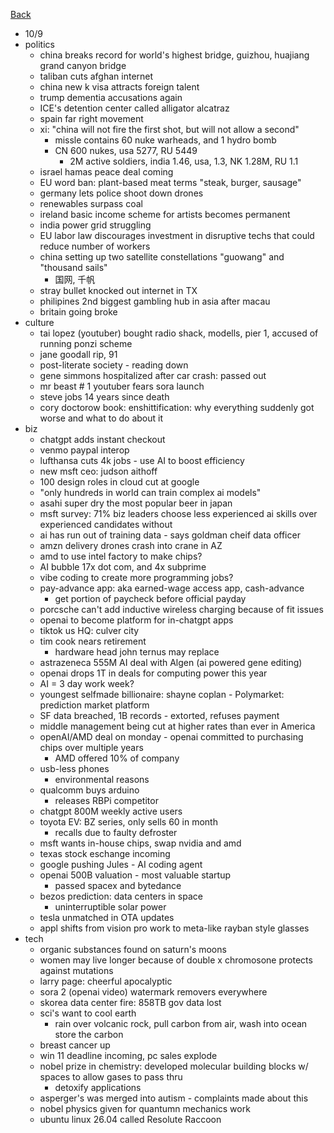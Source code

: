 [Back](./index.md)

- 10/9
- politics
  - china breaks record for world's highest bridge, guizhou, huajiang grand canyon bridge
  - taliban cuts afghan internet
  - china new k visa attracts foreign talent
  - trump dementia accusations again
  - ICE's detention center called alligator alcatraz
  - spain far right movement
  - xi: "china will not fire the first shot, but will not allow a second"
    - missle contains 60 nuke warheads, and 1 hydro bomb
    - CN 600 nukes, usa 5277, RU 5449
      - 2M active soldiers, india 1.46, usa, 1.3, NK 1.28M, RU 1.1
  - israel hamas peace deal coming
  - EU word ban: plant-based meat terms "steak, burger, sausage"
  - germany lets police shoot down drones
  - renewables surpass coal
  - ireland basic income scheme for artists becomes permanent
  - india power grid struggling
  - EU labor law discourages investment in disruptive techs that could reduce number of workers
  - china setting up two satellite constellations "guowang" and "thousand sails"
    - 国网, 千帆
  - stray bullet knocked out internet in TX
  - philipines 2nd biggest gambling hub in asia after macau
  - britain going broke
- culture
  - tai lopez (youtuber) bought radio shack, modells, pier 1, accused of running ponzi scheme
  - jane goodall rip, 91
  - post-literate society - reading down
  - gene simmons hospitalized after car crash: passed out
  - mr beast # 1 youtuber fears sora launch
  - steve jobs 14 years since death
  - cory doctorow book: enshittification: why everything suddenly got worse and what to do about it
- biz
  - chatgpt adds instant checkout
  - venmo paypal interop
  - lufthansa cuts 4k jobs - use AI to boost efficiency
  - new msft ceo: judson aithoff
  - 100 design roles in cloud cut at google
  - "only hundreds in world can train complex ai models"
  - asahi super dry the most popular beer in japan
  - msft survey: 71% biz leaders choose less experienced ai skills over experienced candidates without
  - ai has run out of training data - says goldman cheif data officer
  - amzn delivery drones crash into crane in AZ
  - amd to use intel factory to make chips?
  - AI bubble 17x dot com, and 4x subprime
  - vibe coding to create more programming jobs?
  - pay-advance app: aka earned-wage access app, cash-advance
    - get portion of paycheck before official payday
  - porcsche can't add inductive wireless charging because of fit issues
  - openai to become platform for in-chatgpt apps
  - tiktok us HQ: culver city
  - tim cook nears retirement
    - hardware head john ternus may replace
  - astrazeneca 555M AI deal with Algen (ai powered gene editing)
  - openai drops 1T in deals for computing power this year
  - AI = 3 day work week?
  - youngest selfmade billionaire: shayne coplan - Polymarket: prediction market platform
  - SF data breached, 1B records - extorted, refuses payment
  - middle management being cut at higher rates than ever in America
  - openAI/AMD deal on monday - openai committed to purchasing chips over multiple years
    - AMD offered 10% of company
  - usb-less phones
    - environmental reasons
  - qualcomm buys arduino
    - releases RBPi competitor
  - chatgpt 800M weekly active users
  - toyota EV: BZ series, only sells 60 in month
    - recalls due to faulty defroster
  - msft wants in-house chips, swap nvidia and amd
  - texas stock eschange incoming
  - google pushing Jules - AI coding agent
  - openai 500B valuation - most valuable startup
    - passed spacex and bytedance
  - bezos prediction: data centers in space
    - uninterruptible solar power
  - tesla unmatched in OTA updates
  - appl shifts from vision pro work to meta-like rayban style glasses
- tech
  - organic substances found on saturn's moons
  - women may live longer because of double x chromosone protects against mutations
  - larry page: cheerful apocalyptic
  - sora 2 (openai video) watermark removers everywhere
  - skorea data center fire: 858TB gov data lost
  - sci's want to cool earth
    - rain over volcanic rock, pull carbon from air, wash into ocean store the carbon
  - breast cancer up
  - win 11 deadline incoming, pc sales explode
  - nobel prize in chemistry: developed molecular building blocks w/ spaces to allow gases to pass thru
    - detoxify applications
  - asperger's was merged into autism - complaints made about this
  - nobel physics given for quantumn mechanics work
  - ubuntu linux 26.04 called Resolute Raccoon